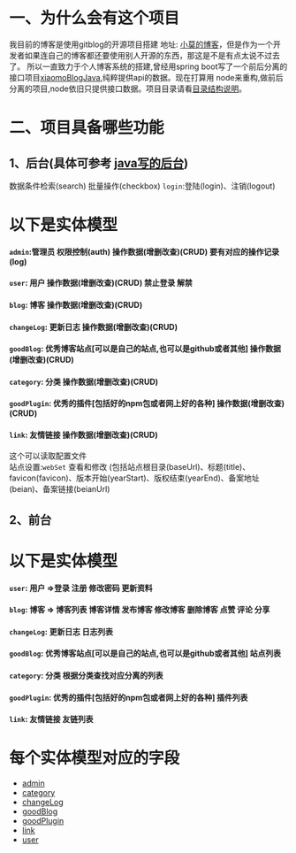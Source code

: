 # 一、为什么会有这个项目
我目前的博客是使用gitblog的开源项目搭建 地址: [小莫的博客](http://blog.xiaomo.info)，但是作为一个开发者如果连自己的博客都还要使用别人开源的东西，那这是不是有点太说不过去了。
所以一直致力于个人博客系统的搭建,曾经用spring boot写了一个前后分离的接口项目[xiaomoBlogJava](https://github.com/hupengbest/xiaomoBlogJava),纯粹提供api的数据。现在打算用
node来重构,做前后分离的项目,node依旧只提供接口数据。项目目录请看[目录结构说明](./../目录结构说明.txt)。

# 二、项目具备哪些功能   

## 1、后台(具体可参考 [java写的后台](http://xiaomo.info/admin/#main))    
 数据条件检索(search) 批量操作(checkbox)  `login`:登陆(login)、注销(logout)     

# 以下是实体模型    
#### `admin`:管理员  权限控制(auth)  操作数据(增删改查)(CRUD) 要有对应的操作记录(log)    
#### `user`: 用户 操作数据(增删改查)(CRUD) 禁止登录 解禁     
#### `blog`: 博客 操作数据(增删改查)(CRUD)     
#### `changeLog`: 更新日志 操作数据(增删改查)(CRUD)     
#### `goodBlog`: 优秀博客站点[可以是自己的站点,也可以是github或者其他] 操作数据(增删改查)(CRUD)     
#### `category`: 分类 操作数据(增删改查)(CRUD)     
#### `goodPlugin`: 优秀的插件[包括好的npm包或者网上好的各种] 操作数据(增删改查)(CRUD)     
#### `link`: 友情链接 操作数据(增删改查)(CRUD)     
  
  这个可以读取配置文件   
 站点设置:`webSet` 查看和修改 (包括站点根目录(baseUrl)、标题(title)、favicon(favicon)、版本开始(yearStart)、版权结束(yearEnd)、备案地址(beian)、备案链接(beianUrl)     
 


## 2、前台  

# 以下是实体模型
#### `user`: 用户 =>登录 注册 修改密码 更新资料         
#### `blog`: 博客 => 博客列表 博客详情 发布博客 修改博客 删除博客 点赞 评论 分享      
#### `changeLog`: 更新日志 日志列表     
#### `goodBlog`: 优秀博客站点[可以是自己的站点,也可以是github或者其他] 站点列表        
#### `category`: 分类 根据分类查找对应分离的列表     
#### `goodPlugin`: 优秀的插件[包括好的npm包或者网上好的各种] 插件列表     
#### `link`: 友情链接 友链列表  

 
 
# 每个实体模型对应的字段

* [admin](./实体类/admin.md)   
* [category](./实体类/category.md)   
* [changeLog](./实体类/changeLog.md)   
* [goodBlog](./实体类/goodBlog.md)   
* [goodPlugin](./实体类/goodPlugin.md)   
* [link](./实体类/link.md)   
* [user](./实体类/user.md)   